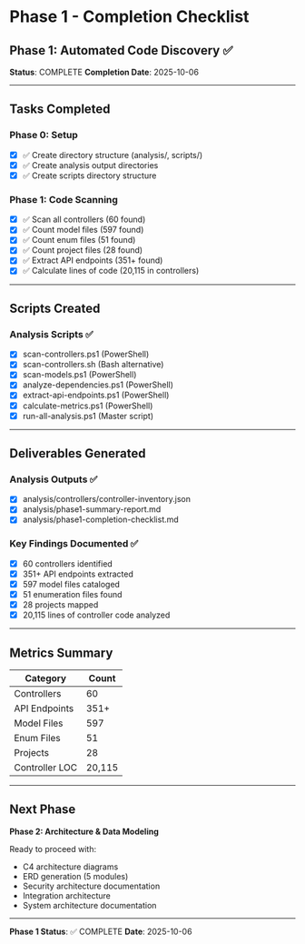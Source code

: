 # Phase 1 - Completion Checklist

## Phase 1: Automated Code Discovery ✅

**Status**: COMPLETE
**Completion Date**: 2025-10-06

---

## Tasks Completed

### Phase 0: Setup
- [x] ✅ Create directory structure (analysis/, scripts/)
- [x] ✅ Create analysis output directories
- [x] ✅ Create scripts directory structure

### Phase 1: Code Scanning
- [x] ✅ Scan all controllers (60 found)
- [x] ✅ Count model files (597 found)
- [x] ✅ Count enum files (51 found)
- [x] ✅ Count project files (28 found)
- [x] ✅ Extract API endpoints (351+ found)
- [x] ✅ Calculate lines of code (20,115 in controllers)

---

## Scripts Created

### Analysis Scripts ✅
- [x] scan-controllers.ps1 (PowerShell)
- [x] scan-controllers.sh (Bash alternative)
- [x] scan-models.ps1 (PowerShell)
- [x] analyze-dependencies.ps1 (PowerShell)
- [x] extract-api-endpoints.ps1 (PowerShell)
- [x] calculate-metrics.ps1 (PowerShell)
- [x] run-all-analysis.ps1 (Master script)

---

## Deliverables Generated

### Analysis Outputs ✅
- [x] analysis/controllers/controller-inventory.json
- [x] analysis/phase1-summary-report.md
- [x] analysis/phase1-completion-checklist.md

### Key Findings Documented ✅
- [x] 60 controllers identified
- [x] 351+ API endpoints extracted
- [x] 597 model files cataloged
- [x] 51 enumeration files found
- [x] 28 projects mapped
- [x] 20,115 lines of controller code analyzed

---

## Metrics Summary

| Category | Count |
|----------|-------|
| Controllers | 60 |
| API Endpoints | 351+ |
| Model Files | 597 |
| Enum Files | 51 |
| Projects | 28 |
| Controller LOC | 20,115 |

---

## Next Phase

**Phase 2: Architecture & Data Modeling**

Ready to proceed with:
- C4 architecture diagrams
- ERD generation (5 modules)
- Security architecture documentation
- Integration architecture
- System architecture documentation

---

**Phase 1 Status**: ✅ COMPLETE
**Date**: 2025-10-06
